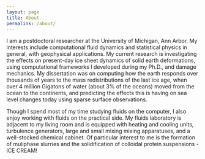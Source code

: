 ```yaml
---
layout: page
title: About
permalink: /about/
---
```

I am a postdoctoral researcher at the University of Michigan, Ann Arbor. My interests include computational fluid dynamics and statistical physics in general, with geophysical applications. My current research is investigating the effects on present-day ice sheet dynamics of solid earth deformations, using computational frameworks I developed during my Ph.D., and damage mechanics. My dissertation was on computing how the earth responds over thousands of years to the mass redistributions of the last ice age, when over 4 million Gigatons of water (about 3% of the oceans) moved from the ocean to the continents, and predicting the effects this is having on sea level changes today using sparse surface observations.

Though I spend most of my time studying fluids on the computer, I also enjoy working with fluids on the practical side.  My fluids laboratory is adjacent to my living room and is equipped with heating and cooling units, turbulence generators, large and small mixing mixing apparatuses, and a well-stocked chemical cabinet. Of particular interest to me is the formation of muliphase slurries and the solidification of colloidal protein suspensions - ICE CREAM!


